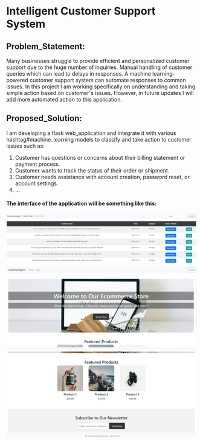 # Intelligent Customer Support System


## Problem_Statement:
Many businesses struggle to provide efficient and personalized customer support due to the huge number of inquiries. Manual handling of customer queries which can lead to delays in responses. A machine learning-powered customer support system can automate responses to common issues. In this project I am working specifically on understanding and taking simple action based on customer's issues. However, in future updates I will add more automated action to this application.

## Proposed_Solution:
I am developing a flask web_application and integrate it with various hashtag#machine_learning models to classify and take action to customer issues such as:
1. Customer has questions or concerns about their billing statement or payment process.
2. Customer wants to track the status of their order or shipment.
3. Customer needs assistance with account creation, password reset, or account settings.
4. ...
#### The interface of the application will be something like this:

<img src="assets/overview3.png">

<img src="assets/main.png">

<img src="assets/main2.png">
